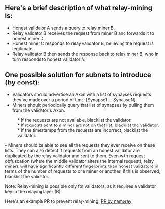 ## Here's a brief description of what relay-mining is:

- Honest validator A sends a query to relay miner B.
- Relay validator B receives the request from miner B and forwards it to honest miner C.
- Honest miner C responds to relay validator B, believing the request is legitimate.
- Relay validator B then sends the response back to relay miner B, who in turn responds to honest validator A.


## One possible solution for subnets to introduce (by const):

- Validators should advertise an Axon with a list of synapses requests they've made over a period of time: [Synapse1 ... SynapseN].
- Miners should periodically query that list of synapses by pulling them from the validator's Axon.
<dl>
    <dd>* If the requests are not available, blacklist the validator.</dd>
    <dd>* If requests sent to a miner are not on that list, blacklist the validator.</dd>
    <dd>* If the timestamps from the requests are incorrect, blacklist the validator.</dd>
</dl>
- Miners should be able to see all the requests they ever receive on these lists. They can also detect if requests from an honest validator are duplicated by the relay validator and sent to them. Even with request obfuscation (where the middle validator alters the internal request), relay miners will have significantly different fingerprints than honest validators in terms of the number of requests to one miner or another. If this is observed, blacklist the validator.

<note>Note:<note> Relay-mining is possible only for validators, as it requires a validator key in the relaying layer (B).

Here's an example PR to prevent relay-mining: [PR by namoray](https://github.com/namoray/vision/pull/77/files)
